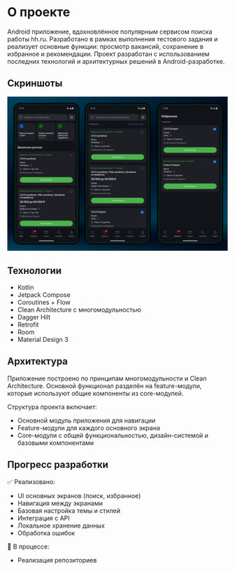 # О проекте

Android приложение, вдохновлённое популярным сервисом поиска работы hh.ru. Разработано в рамках выполнения тестового задания и реализует основные функции: просмотр вакансий, сохранение в избранное и рекомендации. Проект разработан с использованием последних технологий и архитектурных решений в Android-разработке.

## Скриншоты
![](screens.jpg)

## Технологии
- Kotlin
- Jetpack Compose
- Coroutines + Flow
- Clean Architecture с многомодульностью
- Dagger Hilt
- Retrofit
- Room
- Material Design 3

## Архитектура
Приложение построено по принципам многомодульности и Clean Architecture. Основной функционал разделён на feature-модули, которые используют общие компоненты из core-модулей.

Структура проекта включает:
- Основной модуль приложения для навигации
- Feature-модули для каждого основного экрана
- Core-модули с общей функциональностью, дизайн-системой и базовыми компонентами

## Прогресс разработки
✅ Реализовано:
- UI основных экранов (поиск, избранное)
- Навигация между экранами
- Базовая настройка темы и стилей
- Интеграция с API
- Локальное хранение данных
- Обработка ошибок

🚧 В процессе:
- Реализация репозиториев

